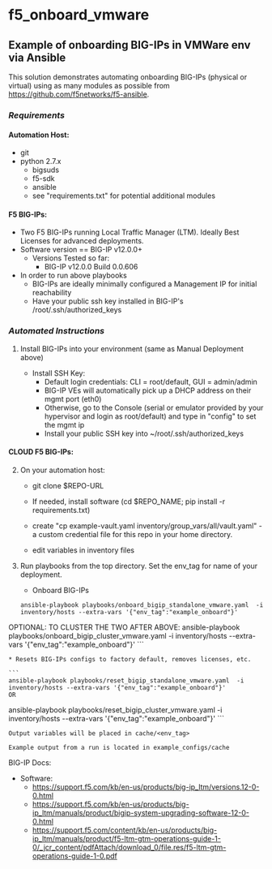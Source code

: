 # f5_onboard_vmware
## Example of onboarding BIG-IPs in VMWare env via Ansible

This solution demonstrates automating onboarding BIG-IPs (physical or virtual) using as many modules as possible from https://github.com/f5networks/f5-ansible.


###  *Requirements* 

#### Automation Host:
* git
* python 2.7.x
  * bigsuds
  * f5-sdk
  * ansible
  * see "requirements.txt" for potential additional modules

####  F5 BIG-IPs:
* Two F5 BIG-IPs running Local Traffic Manager (LTM). Ideally Best Licenses for advanced deployments.
* Software version == BIG-IP v12.0.0+
  * Versions Tested so far: 
  	* BIG-IP v12.0.0 Build 0.0.606
* In order to run above playbooks
  * BIG-IPs are ideally minimally configured a Management IP for initial reachability 
  * Have your public ssh key installed in BIG-IP's /root/.ssh/authorized_keys


### *Automated Instructions*

1. Install BIG-IPs into your environment (same as Manual Deployment above)
		
	* Install SSH Key:
  		* Default login credentials: CLI = root/default, GUI = admin/admin
  		* BIG-IP VEs will automatically pick up a DHCP address on their mgmt port (eth0)
  		* Otherwise, go to the Console (serial or emulator provided by your hypervisor and login as root/default) and type in "config" to set the mgmt ip
  		* Install your public SSH key into ~/root/.ssh/authorized_keys

#### CLOUD F5 BIG-IPs:

2. On your automation host:
  	* git clone $REPO-URL
  	* If needed, install software (cd $REPO_NAME; pip install -r requirements.txt)

  	* create "cp example-vault.yaml inventory/group_vars/all/vault.yaml"  - a custom credential file for this repo in your home directory. 

	* edit variables in inventory files


3. Run playbooks from the top directory. Set the env_tag for name of your deployment.

  	* Onboard BIG-IPs
	```
	ansible-playbook playbooks/onboard_bigip_standalone_vmware.yaml  -i inventory/hosts --extra-vars '{"env_tag":"example_onboard"}'
  OPTIONAL: TO CLUSTER THE TWO AFTER ABOVE: 
	ansible-playbook playbooks/onboard_bigip_cluster_vmware.yaml  -i inventory/hosts --extra-vars '{"env_tag":"example_onboard"}'
	```

  	* Resets BIG-IPs configs to factory default, removes licenses, etc.
	
	```
	ansible-playbook playbooks/reset_bigip_standalone_vmware.yaml  -i inventory/hosts --extra-vars '{"env_tag":"example_onboard"}' 
	OR
  ansible-playbook playbooks/reset_bigip_cluster_vmware.yaml  -i inventory/hosts --extra-vars '{"env_tag":"example_onboard"}'
	```

    Output variables will be placed in cache/<env_tag>

    Example output from a run is located in example_configs/cache


BIG-IP Docs:

* Software:
	* https://support.f5.com/kb/en-us/products/big-ip_ltm/versions.12-0-0.html
	* https://support.f5.com/kb/en-us/products/big-ip_ltm/manuals/product/bigip-system-upgrading-software-12-0-0.html
	* https://support.f5.com/content/kb/en-us/products/big-ip_ltm/manuals/product/f5-ltm-gtm-operations-guide-1-0/_jcr_content/pdfAttach/download_0/file.res/f5-ltm-gtm-operations-guide-1-0.pdf
